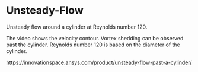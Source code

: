 # Unsteady-Flow

Unsteady flow around a cylinder at Reynolds number 120.

The video shows the velocity contour. Vortex shedding can be observed past the cylinder. Reynolds number 120 is based on the diameter of the cylinder.

https://innovationspace.ansys.com/product/unsteady-flow-past-a-cylinder/
